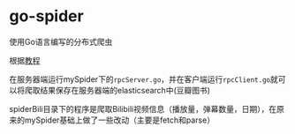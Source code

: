 # go-spider

使用Go语言编写的分布式爬虫

根据[教程](https://www.bilibili.com/video/BV1XK411V7DT?p=1)

在服务器端运行mySpider下的`rpcServer.go`，并在客户端运行`rpcClient.go`就可以将爬取结果保存在服务器端的elasticsearch中(豆瓣图书)

spiderBili目录下的程序是爬取Bilibili视频信息（播放量，弹幕数量，日期），在原来的mySpider基础上做了一些改动（主要是fetch和parse）